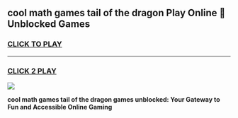 
## cool math games tail of the dragon Play Online 👋 Unblocked Games
<h3>
<a href="https://news.freeplayer.one?title=cool_math_games_tail_of_the_dragon&ref=17CMG">CLICK TO PLAY</a></h3>
<hr>

<h3>
<a href="https://news.freeplayer.one?title=cool_math_games_tail_of_the_dragon&ref=17CMG">CLICK 2 PLAY</a>
  
</h3>

<a href="https://news.freeplayer.one?title=cool_math_games_tail_of_the_dragon&ref=17CMG/"><img src="https://clearcache.store/games.png"></a>


**cool math games tail of the dragon games unblocked: Your Gateway to Fun and Accessible Online Gaming**
